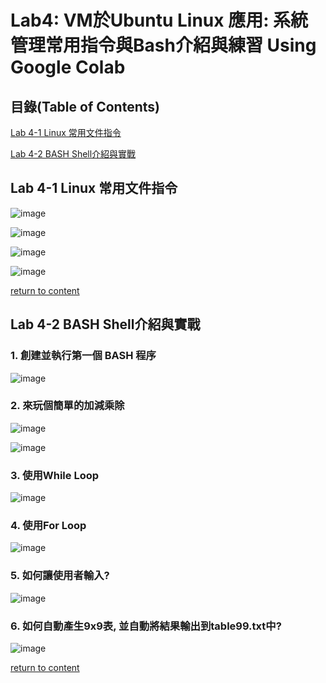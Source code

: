 # Lab4: VM於Ubuntu Linux 應用: 系統管理常用指令與Bash介紹與練習 Using Google Colab

<a name="000"/>

## 目錄(Table of Contents)

[Lab 4-1 Linux 常用文件指令](#111)

[Lab 4-2 BASH Shell介紹與實戰](#222)



<a name="111"/>

## Lab 4-1 Linux 常用文件指令

![image](https://user-images.githubusercontent.com/55008636/233816453-c16d85dc-b267-49de-983a-f508d1d3a328.png)

![image](https://user-images.githubusercontent.com/55008636/233816473-f0a76975-c59f-4888-9b99-b9e8c0d1ac9d.png)

![image](https://user-images.githubusercontent.com/55008636/233816477-f1fd8454-60ee-49ee-8034-daaa37ede3ac.png)

![image](https://user-images.githubusercontent.com/55008636/233816485-73c31fe4-17cb-4085-af54-34334aca3d54.png)

[return to content](#000) 


<a name="222"/>

## Lab 4-2 BASH Shell介紹與實戰

### 1. 創建並執行第一個 BASH 程序

![image](https://user-images.githubusercontent.com/55008636/233816371-4819323f-c14f-4061-bf59-1a74dfbed29b.png)   

### 2. 來玩個簡單的加減乘除

![image](https://user-images.githubusercontent.com/55008636/233816375-b188020c-5bf4-4889-b1c7-12ee992e7d09.png) 

![image](https://user-images.githubusercontent.com/55008636/233816602-1ae73192-e94b-4b5d-a19c-a338df3b501d.png)

### 3. 使用While Loop

![image](https://user-images.githubusercontent.com/55008636/233816663-f46fcb56-b5f7-40ef-be6b-14eb381660cc.png)

### 4. 使用For Loop

![image](https://user-images.githubusercontent.com/55008636/233816675-89ff5006-54e8-498c-b27a-c912d2dfc58f.png)

### 5. 如何讓使用者輸入?

![image](https://user-images.githubusercontent.com/55008636/233816683-4da17df3-8f06-4b8c-8e1d-0cd1925ab175.png)

### 6. 如何自動產生9x9表, 並自動將結果輸出到table99.txt中?

![image](https://user-images.githubusercontent.com/55008636/233816703-800a8da6-293c-4886-897e-1214ee0f03c3.png)

[return to content](#000) 
